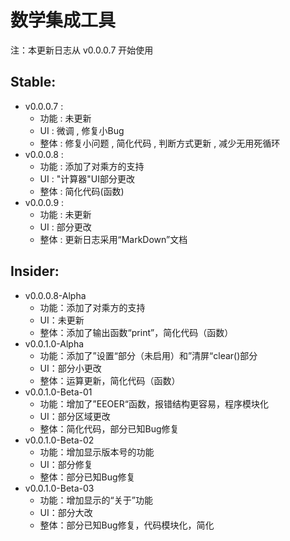 # 数学集成工具

注：本更新日志从 v0.0.0.7 开始使用

## Stable:
- v0.0.0.7 :
	- 功能 : 未更新
	- UI : 微调 , 修复小Bug
	- 整体 : 修复小问题 , 简化代码 , 判断方式更新 , 减少无用死循环
- v0.0.0.8 :
	- 功能 : 添加了对乘方的支持
	- UI : "计算器"UI部分更改
	- 整体 : 简化代码(函数)
- v0.0.0.9 :
	- 功能 : 未更新
	- UI : 部分更改
	- 整体 : 更新日志采用“MarkDown”文档

## Insider:
- v0.0.0.8-Alpha
	- 功能：添加了对乘方的支持
	- UI：未更新
	- 整体：添加了输出函数“print”，简化代码（函数）
- v0.0.1.0-Alpha
	- 功能：添加了”设置“部分（未启用）和”清屏“clear()部分
	- UI：部分小更改
	- 整体：运算更新，简化代码（函数）
- v0.0.1.0-Beta-01
	- 功能：增加了”EEOER“函数，报错结构更容易，程序模块化
	- UI：部分区域更改
	- 整体：简化代码，部分已知Bug修复
- v0.0.1.0-Beta-02
	- 功能：增加显示版本号的功能
	- UI：部分修复
	- 整体：部分已知Bug修复
- v0.0.1.0-Beta-03
	- 功能：增加显示的“关于”功能
	- UI：部分大改
	- 整体：部分已知Bug修复，代码模块化，简化
